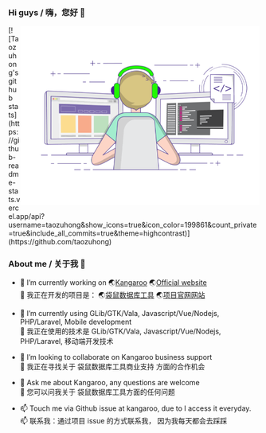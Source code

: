 ### Hi guys / 嗨，您好 👋
<img align="right" top='60' alt="GIF" src="background.gif" width="480"/>
[![Taozuhong's github stats](https://github-readme-stats.vercel.app/api?username=taozuhong&show_icons=true&icon_color=199861&count_private=true&include_all_commits=true&theme=highcontrast)](https://github.com/taozuhong)

### About me / 关于我 👋
- 🔭 I’m currently working on :earth_asia:[Kangaroo](https://github.com/dbkangaroo/kangaroo) :earth_asia:[Official website](https://www.datatable.online/?from=gprofile)<br/>
  🔭 我正在开发的项目是： :earth_asia:[袋鼠数据库工具](https://gitee.com/dbkangaroo/kangaroo) :earth_asia:[项目官网网站](https://www.datatable.online/zh/?from=gprofile)
  
- 🌱 I’m currently using GLib/GTK/Vala, Javascript/Vue/Nodejs, PHP/Laravel, Mobile development<br/>
  🌱 我正在使用的技术是 GLib/GTK/Vala, Javascript/Vue/Nodejs, PHP/Laravel, 移动端开发技术
  
- 👯 I’m looking to collaborate on Kangaroo business support<br/>
  👯 我正在寻找关于 袋鼠数据库工具商业支持 方面的合作机会
  
- 💬 Ask me about Kangaroo, any questions are welcome<br/>
  💬 您可以问我关于 袋鼠数据库工具方面的任何问题
  
- 📫 Touch me via Github issue at kangaroo, due to I access it everyday.<br/>
  📫 联系我：通过项目 issue 的方式联系我， 因为我每天都会去踩踩
